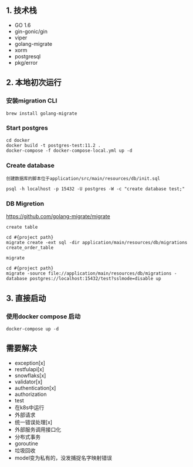 ## 1. 技术栈

- GO 1.6
- gin-gonic/gin
- viper
- golang-migrate
- xorm
- postgresql
- pkg/error

## 2. 本地初次运行

### 安装migration CLI
```
brew install golang-migrate
```

### Start postgres
```$xslt
cd docker
docker build -t postgres-test:11.2 . 
docker-compose -f docker-compose-local.yml up -d
```

### Create database
```$xslt
创建数据库的脚本位于application/src/main/resources/db/init.sql

psql -h localhost -p 15432 -U postgres -W -c "create database test;" 
```

### DB Migretion
https://github.com/golang-migrate/migrate

```
create table 

cd #{project path}
migrate create -ext sql -dir application/main/resources/db/migrations  create_order_table
```

```
migrate

cd #{project path}
migrate -source file://application/main/resources/db/migrations -database postgres://localhost:15432/test?sslmode=disable up
```

## 3. 直接启动
### 使用docker compose 启动
```
docker-compose up -d
```

## 需要解决
- exception[x]
- restfulapi[x]
- snowflaks[x]
- validator[x]
- authentication[x]
- authorization
- test
- 在k8s中运行
- 外部请求
- 统一错误处理[x]
- 外部服务调用接口化
- 分布式事务
- goroutine
- 垃圾回收
- model变为私有的，没发捕捉名字映射错误
